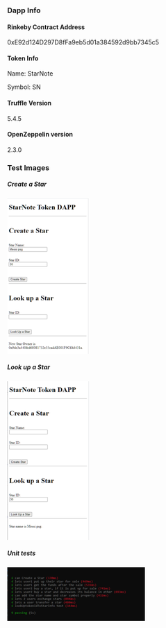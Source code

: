 ### Dapp Info

#### Rinkeby Contract Address
0xE92d124D297D8fFa9eb5d01a384592d9bb7345c5

#### Token Info
Name: StarNote

Symbol: SN

#### Truffle Version
5.4.5

#### OpenZeppelin version
2.3.0


### Test Images
##### Create a Star  

![Create a Star](images/create_a_star.PNG?raw=true "Create a Star")

##### Look up a Star 

![Look up a Star](images/look_up.PNG?raw=true "Look up a Star")

##### Unit tests 

![Unit tests](images/unit_test_results.PNG?raw=true "Unit test results")


